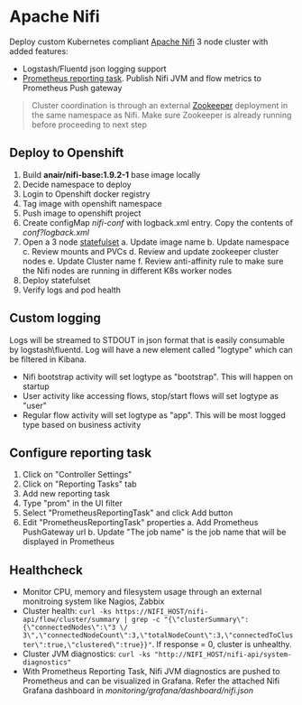 # Apache Nifi
Deploy custom Kubernetes compliant [Apache Nifi](https://nifi.apache.org/) 3 node cluster with added features:
- Logstash/Fluentd json logging support
- [Prometheus reporting task](https://github.com/mkjoerg/nifi-prometheus-reporter/). Publish Nifi JVM and flow metrics to Prometheus Push gateway 

> Cluster coordination is through an external [Zookeeper](../zookeeper/README.md) deployment in the same namespace as Nifi. Make sure Zookeeper is already running before proceeding to next step

## Deploy to Openshift
1. Build __anair/nifi-base:1.9.2-1__ base image locally
1. Decide namespace to deploy
1. Login to  Openshift docker registry
1. Tag image with openshift namespace
1. Push image to openshift project
1. Create configMap _nifi-conf_ with logback.xml entry. Copy the contents of _conf?logback.xml_
1. Open a 3 node [statefulset](k8s/nifi-statefulset.yaml)
  a. Update image name
  b. Update namespace
  c. Review mounts and PVCs
  d. Review and update zookeeper cluster nodes
  e. Update Cluster name
  f. Review anti-affinity rule to make sure the Nifi nodes are running in different K8s worker nodes
2. Deploy statefulset
3. Verify logs and pod health

## Custom logging
Logs will be streamed to STDOUT in json format that is easily consumable by logstash\fluentd. Log will have a new element called "logtype" which can be filtered in Kibana.
- Nifi bootstrap activity will set logtype as "bootstrap". This will happen on startup
- User activity like accessing flows, stop/start flows will set logtype as "user"
- Regular flow activity will set logtype as "app". This will be most logged type based on business activity

## Configure reporting task
1. Click on "Controller Settings"
1. Click on "Reporting Tasks" tab
1. Add new reporting task
1. Type "prom" in the UI filter
1. Select "PrometheusReportingTask" and click Add button
1. Edit "PrometheusReportingTask" properties
  a. Add Prometheus PushGateway url
  b. Update "The job name" is the job name that will be displayed in Prometheus

## Healthcheck
- Monitor CPU, memory and filesystem usage through an external monitroing system like Nagios, Zabbix
- Cluster health: `curl -ks https://NIFI_HOST/nifi-api/flow/cluster/summary | grep -c "{\"clusterSummary\":{\"connectedNodes\":\"3 \/ 3\",\"connectedNodeCount\":3,\"totalNodeCount\":3,\"connectedToCluster\":true,\"clustered\":true}}"`. If response = 0, cluster is unhealthy.
- Cluster JVM diagnostics: `curl -ks "http://NIFI_HOST/nifi-api/system-diagnostics"`
- With Prometheus Reporting Task, Nifi JVM diagnostics are pushed to Prometheus and can be visualized in Grafana. Refer the attached Nifi Grafana dashboard in _monitoring/grafana/dashboard/nifi.json_